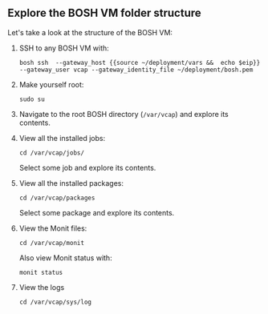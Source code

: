 ## Explore the BOSH VM folder structure

Let's take a look at the structure of the BOSH VM:

1. SSH to any BOSH VM with:
    ```
    bosh ssh  --gateway_host {{source ~/deployment/vars &&  echo $eip}} --gateway_user vcap --gateway_identity_file ~/deployment/bosh.pem
    ```

2. Make yourself root:
    ```
    sudo su
    ```

3. Navigate to the root BOSH directory (`/var/vcap`) and explore its contents.

4. View all the installed jobs:
    ```
    cd /var/vcap/jobs/
    ```
    Select some job and explore its contents.

5. View all the installed packages:
    ```
    cd /var/vcap/packages
    ```
    Select some package and explore its contents.

6. View the Monit files:
    ```
    cd /var/vcap/monit
    ```
    Also view Monit status with:
    ```
    monit status
    ```

7. View the logs
    ```
    cd /var/vcap/sys/log
    ```

